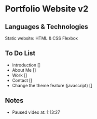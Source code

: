 # Portfolio Website v2

## Languages & Technologies

Static website: HTML & CSS
Flexbox

## To Do List

- Introduction []
- About Me []
- Work []
- Contact []
- Change the theme feature (javascript) []

## Notes

- Paused video at: 1:13:27
